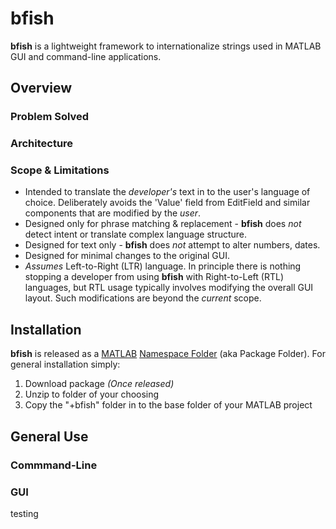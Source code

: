 # bfish
**bfish** is a lightweight framework to internationalize strings used in MATLAB GUI and command-line applications.

## Overview
### Problem Solved

### Architecture

### Scope & Limitations
* Intended to translate the *developer's* text in to the user's language of choice. Deliberately avoids the 'Value' field from EditField and similar components that are modified by the *user*. 
* Designed only for phrase matching & replacement - **bfish** does *not* detect intent or translate complex language structure.
* Designed for text only - **bfish** does *not* attempt to alter numbers, dates.
* Designed for minimal changes to the original GUI.
* *Assumes* Left-to-Right (LTR) language. In principle there is nothing stopping a developer from using **bfish** with Right-to-Left (RTL) languages, but RTL usage typically involves modifying the overall GUI layout. Such modifications are beyond the *current* scope.

## Installation
**bfish** is released as a [MATLAB](https://matlab.mathworks.com/) [Namespace Folder](https://www.mathworks.com/help/matlab/matlab_oop/namespaces.html) (aka Package Folder). For general installation simply:
1. Download package *(Once released)*
2. Unzip to folder of your choosing
3. Copy the "+bfish" folder in to the base folder of your MATLAB project

## General Use
### Commmand-Line


### GUI

testing
